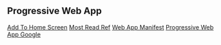 ## Progressive Web App




[Add To Home Screen](https://developers.google.com/web/fundamentals/app-install-banners/)
[Most Read Ref](https://addyosmani.com/blog/getting-started-with-progressive-web-apps/)
[Web App Manifest](https://developer.mozilla.org/en-US/docs/Web/Manifest)
[Progressive Web App Google](https://developers.google.com/web/progressive-web-apps/)
